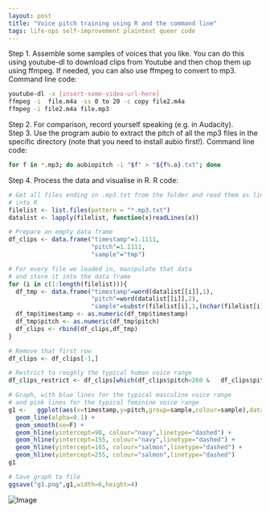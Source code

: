 ```yaml
---
layout: post
title: "Voice pitch training using R and the command line"
tags: life-ops self-improvement plaintext queer code
---
```

Step 1. Assemble some samples of voices that you like. You can do this using youtube-dl to download clips from Youtube and then chop them up using ffmpeg. If needed, you can also use ffmpeg to convert to mp3. Command line code:  

``` bash
youtube-dl -x [insert-some-video-url-here]
ffmpeg -i  file.m4a -ss 0 to 20 -c copy file2.m4a
ffmpeg -i file2.m4a file.mp3  
```  

Step 2. For comparison, record yourself speaking (e.g. in Audacity).  
Step 3. Use the program aubio to extract the pitch of all the mp3 files in the specific directory (note that you need to install aubio first!). Command line code:  

``` bash  
for f in *.mp3; do aubiopitch -i "$f" > "${f%.o}.txt"; done  
```  

Step 4. Process the data and visualise in R. R code:  

``` R  
# Get all files ending in .mp3.txt from the folder and read them as lines
# into R  
filelist <- list.files(pattern = "*.mp3.txt")  
datalist <- lapply(filelist, function(x)readLines(x))  

# Prepare an empty data frame  
df_clips <- data.frame("timestamp"=1.1111,
                       "pitch"=1.1111,
                       "sample"="tmp")  

# For every file we loaded in, manipulate that data  
# and store it into the data frame  
for (i in c(1:length(filelist))){  
  df_tmp <- data.frame("timestamp"=word(datalist[[i]],1),
                       "pitch"=word(datalist[[i]],2),
                       "sample"=substr(filelist[i],1,(nchar(filelist[i])-8)))  
  df_tmp$timestamp <- as.numeric(df_tmp$timestamp)  
  df_tmp$pitch <- as.numeric(df_tmp$pitch)  
  df_clips <- rbind(df_clips,df_tmp)  
}  

# Remove that first row  
df_clips <- df_clips[-1,]  

# Restrict to roughly the typical human voice range  
df_clips_restrict <- df_clips[which(df_clips$pitch<260 &   df_clips$pitch>50),]  

# Graph, with blue lines for the typical masculine voice range  
# and pink lines for the typical feminine voice range  
g1 <-   ggplot(aes(x=timestamp,y=pitch,group=sample,colour=sample),data=df_clips_restrict) +  
  geom_line(alpha=0.1) +  
  geom_smooth(se=F) +  
  geom_hline(yintercept=90, colour="navy",linetype="dashed") +  
  geom_hline(yintercept=155, colour="navy",linetype="dashed") +  
  geom_hline(yintercept=165, colour="salmon",linetype="dashed") +  
  geom_hline(yintercept=255, colour="salmon",linetype="dashed")  
g1  

# Save graph to file  
ggsave("g1.png",g1,width=6,height=4)  
```

![Image](https://i.ibb.co/XSZ5wYH/g1.png)
